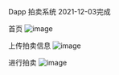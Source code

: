 Dapp 拍卖系统  2021-12-03完成

首页
![image](https://github.com/Throb688/Dapp--auction/assets/77827171/3cb33050-900a-4c61-a1cc-4390fe937469)

上传拍卖信息
 ![image](https://github.com/Throb688/Dapp--auction/assets/77827171/f8b8c0db-8ffa-43ad-b747-ec81d12a9e69)


进行拍卖
 ![image](https://github.com/Throb688/Dapp--auction/assets/77827171/df820833-c3ef-4629-a277-30bdf0770dfc)

